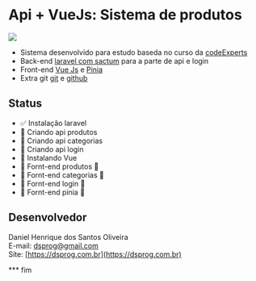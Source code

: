 # Api + VueJs: Sistema de produtos

<img src="https://skillicons.dev/icons?i=laravel,vuejs,pinia,git,github" />

* Sistema desenvolvido para estudo baseda no curso da [codeExperts](https://codeexperts.com.br)
* Back-end [laravel com sactum](https://laravel.com) para a parte de api e login
* Front-end [Vue Js](https://vuejs.org) e [Pinia](https://pinia.vuejs.org)
* Extra git [git](https://git-scm.com) e [github](https://github.com/)

## Status
- :white_check_mark: Instalação laravel
- :black_square_button: Criando api produtos
- :black_square_button: Criando api categorias
- :black_square_button: Criando api login
- :black_square_button: Instalando Vue
- :black_square_button: Fornt-end produtos :tada:
- :black_square_button: Fornt-end categorias :tada:
- :black_square_button: Fornt-end login :tada:
- :black_square_button: Fornt-end pinia :tada:

## Desenvolvedor
 
Daniel Henrique dos Santos Oliveira<br />
E-mail: [dsprog@gmail.com](dsprog@gmail.com)<br />
Site: [https://dsprog.com.br](https://dsprog.com.br)

*** fim 
